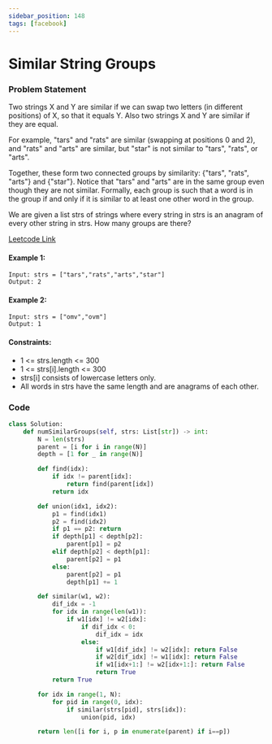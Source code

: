```yaml
---
sidebar_position: 148
tags: [facebook]
---
```


# Similar String Groups

### Problem Statement

Two strings X and Y are similar if we can swap two letters (in different positions) of X, so that it equals Y. Also two strings X and Y are similar if they are equal.

For example, "tars" and "rats" are similar (swapping at positions 0 and 2), and "rats" and "arts" are similar, but "star" is not similar to "tars", "rats", or "arts".

Together, these form two connected groups by similarity: {"tars", "rats", "arts"} and {"star"}. Notice that "tars" and "arts" are in the same group even though they are not similar. Formally, each group is such that a word is in the group if and only if it is similar to at least one other word in the group.

We are given a list strs of strings where every string in strs is an anagram of every other string in strs. How many groups are there?

[Leetcode Link](https://leetcode.com/problems/similar-string-groups)

#### Example 1:

```
Input: strs = ["tars","rats","arts","star"]
Output: 2
```

#### Example 2:

```
Input: strs = ["omv","ovm"]
Output: 1
```

#### Constraints:

- 1 <= strs.length <= 300
- 1 <= strs[i].length <= 300
- strs[i] consists of lowercase letters only.
- All words in strs have the same length and are anagrams of each other.

### Code

```python title="Python"
class Solution:
    def numSimilarGroups(self, strs: List[str]) -> int:
        N = len(strs)
        parent = [i for i in range(N)]
        depth = [1 for _ in range(N)]

        def find(idx):
            if idx != parent[idx]:
                return find(parent[idx])
            return idx

        def union(idx1, idx2):
            p1 = find(idx1)
            p2 = find(idx2)
            if p1 == p2: return
            if depth[p1] < depth[p2]:
                parent[p1] = p2
            elif depth[p2] < depth[p1]:
                parent[p2] = p1
            else:
                parent[p2] = p1
                depth[p1] += 1

        def similar(w1, w2):
            dif_idx = -1
            for idx in range(len(w1)):
                if w1[idx] != w2[idx]:
                    if dif_idx < 0:
                        dif_idx = idx
                    else:
                        if w1[dif_idx] != w2[idx]: return False
                        if w2[dif_idx] != w1[idx]: return False
                        if w1[idx+1:] != w2[idx+1:]: return False
                        return True
            return True

        for idx in range(1, N):
            for pid in range(0, idx):
                if similar(strs[pid], strs[idx]):
                    union(pid, idx)

        return len([i for i, p in enumerate(parent) if i==p])
```
